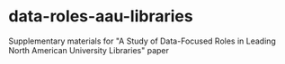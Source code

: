 # data-roles-aau-libraries
Supplementary materials for "A Study of Data-Focused Roles in Leading North American University Libraries" paper
